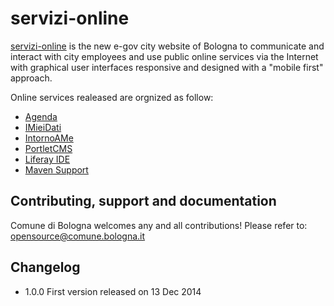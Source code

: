 # servizi-online

[servizi-online](https://servizi.comune.bologna.it/fascicolo/web/fascicolo/home) 
is the new e-gov city website of Bologna to communicate and interact with city employees and use public online services via the Internet with graphical user interfaces responsive and designed with a "mobile first" approach. 

Online services realeased are orgnized as follow:

* [Agenda](https://github.com/ComuneBologna/servizi-online/tree/master/Agenda)
* [IMieiDati](https://github.com/ComuneBologna/servizi-online/tree/master/IMieiDati)
* [IntornoAMe](https://github.com/ComuneBologna/servizi-online/tree/master/IntornoAMe)
* [PortletCMS](https://github.com/ComuneBologna/servizi-online/tree/master/PortletCMS)
* [Liferay IDE](https://github.com/liferay/liferay-ide)
* [Maven Support](https://github.com/liferay/liferay-maven-support)

## Contributing, support and documentation

Comune di Bologna welcomes any and all contributions! 
Please refer to: 
opensource@comune.bologna.it

## Changelog

 - 1.0.0 First version released on 13 Dec 2014
